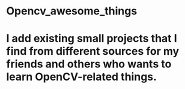 # Opencv_awesome_things
# I add existing small projects that I find from different sources for my friends and others who wants to learn OpenCV-related things.

